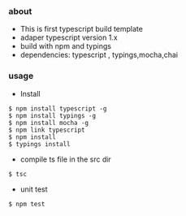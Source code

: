 ### about 
- This is first typescript build template
- adaper typescript version 1.x
- build with npm and typings
- dependencies: typescript , typings,mocha,chai

### usage
- Install
```
$ npm install typescript -g 
$ npm install typings -g 
$ npm install mocha -g 
$ npm link typescript
$ npm install
$ typings install
```
- compile  ts file in the src dir
```
$ tsc
```

- unit test  
```
$ npm test
```
